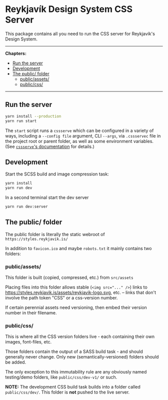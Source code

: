 # Reykjavík Design System CSS Server

This package contains all you need to run the CSS server for Reykjavík's
Design System.

---

**Chapters:**

<!-- prettier-ignore-start -->
- [Run the server](#run-the-server)
- [Development](#development)
- [The public/ folder](#the-public-folder)
	- [public/assets/](#publicassets)
	- [public/css/](#publiccss)

<!-- prettier-ignore-end -->

---

## Run the server

```sh
yarn install --production
yarn run start
```

The `start` script runs a `cssserve` which can be configured in a variety of
ways, including a `--config file` argument, CLI `--args`, via `.cssservec`
file in the project root or parent folder, as well as some environment
variables. (See
[`cssserve`'s documentation](https://github.com/hugsmidjan/cssserve#configuration)
for details.)

## Development

Start the SCSS build and image compression task:

```sh
yarn install
yarn run dev
```

In a second terminal start the dev server

```sh
yarn run dev:server
```

## The public/ folder

The public folder is literally the static webroot of
`https://styles.reykjavik.is/`

In addition to `favicon.ico` and maybe `robots.txt` it mainly contains two
folders:

### public/assets/

This folder is built (copied, compressed, etc.) from `src/assets`

Placing files into this folder allows stable (`<img src="..." />`) links to
https://styles.reykjavik.is/assets/reykjavik-logo.svg, etc. – links that don't
involve the path token "CSS" or a css-version number.

If certain perennial assets need versioning, then embed their version number
in their filename.

### public/css/

This is where all the CSS version folders live - each containing their own
images, font-files, etc.

Those folders contain the output of a SASS build task - and should generally
never change. Only new (semantically-versioned) folders should be added.

The only exception to this immutability rule are any obviously named
testing/demo folders, like `public/css/dev-v1/` or such.

**NOTE:** The development CSS build task builds into a folder called
`public/css/dev/`. This folder is **not** pushed to the live server.
